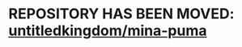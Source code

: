 # REPOSITORY HAS BEEN MOVED: [untitledkingdom/mina-puma](https://github.com/untitledkingdom/mina-puma)
